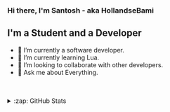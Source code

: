 ### Hi there, I'm Santosh - aka HollandseBami


## I'm a Student and a Developer

- 🔭 I’m currently a software developer.
- 🌱 I’m currently learning Lua.
- 👯 I’m looking to collaborate with other developers.
- 💬 Ask me about Everything.



<br />





<br />


<details>
  <summary>:zap: GitHub Stats</summary>

  <img align="left" alt="codeSTACKr's GitHub Stats" src="https://github-readme-stats.codestackr.vercel.app/api?username=HollandseBami&show_icons=true&hide_border=true&theme=tokyonight" />

</details>


